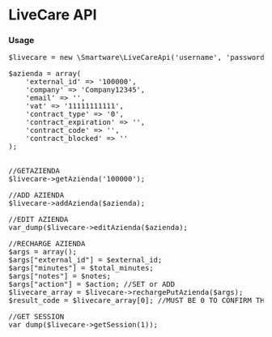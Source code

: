 <h1>LiveCare API</h1>

<h3>Usage</h3>

<pre>
$livecare = new \Smartware\LiveCareApi('username', 'password');

$azienda = array(
    'external_id' => '100000',
    'company' => 'Company12345',
    'email' => '',
    'vat' => '11111111111',
    'contract_type' => '0',
    'contract_expiration' => '',
    'contract_code' => '',
    'contract_blocked' => ''
);


//GETAZIENDA
$livecare->getAzienda('100000');

//ADD AZIENDA
$livecare->addAzienda($azienda);

//EDIT AZIENDA
var_dump($livecare->editAzienda($azienda);

//RECHARGE AZIENDA
$args = array();
$args["external_id"] = $external_id;
$args["minutes"] = $total_minutes;
$args["notes"] = $notes;
$args["action"] = $action; //SET or ADD
$livecare_array = $livecare->rechargePutAzienda($args);
$result_code = $livecare_array[0]; //MUST BE 0 TO CONFIRM THE RECHARGE

//GET SESSION
var_dump($livecare->getSession(1));
</pre>
